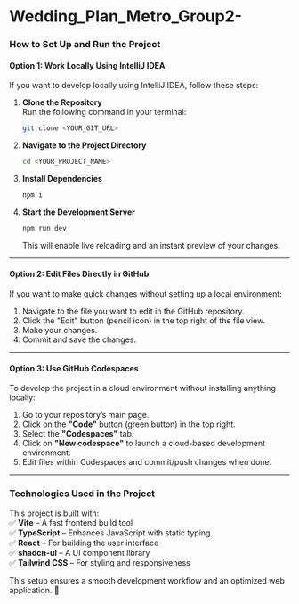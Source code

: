 # Wedding_Plan_Metro_Group2-

### How to Set Up and Run the Project  

#### **Option 1: Work Locally Using IntelliJ IDEA**  
If you want to develop locally using IntelliJ IDEA, follow these steps:  

1. **Clone the Repository**  
   Run the following command in your terminal:  
   ```bash
   git clone <YOUR_GIT_URL>
   ```

2. **Navigate to the Project Directory**  
   ```bash
   cd <YOUR_PROJECT_NAME>
   ```

3. **Install Dependencies**  
   ```bash
   npm i
   ```

4. **Start the Development Server**  
   ```bash
   npm run dev
   ```
   This will enable live reloading and an instant preview of your changes.  

---

#### **Option 2: Edit Files Directly in GitHub**  
If you want to make quick changes without setting up a local environment:  

1. Navigate to the file you want to edit in the GitHub repository.  
2. Click the "Edit" button (pencil icon) in the top right of the file view.  
3. Make your changes.  
4. Commit and save the changes.  

---

#### **Option 3: Use GitHub Codespaces**  
To develop the project in a cloud environment without installing anything locally:  

1. Go to your repository’s main page.  
2. Click on the **"Code"** button (green button) in the top right.  
3. Select the **"Codespaces"** tab.  
4. Click on **"New codespace"** to launch a cloud-based development environment.  
5. Edit files within Codespaces and commit/push changes when done.  

---

### **Technologies Used in the Project**  

This project is built with:  
✅ **Vite** – A fast frontend build tool  
✅ **TypeScript** – Enhances JavaScript with static typing  
✅ **React** – For building the user interface  
✅ **shadcn-ui** – A UI component library  
✅ **Tailwind CSS** – For styling and responsiveness  

This setup ensures a smooth development workflow and an optimized web application. 🚀
